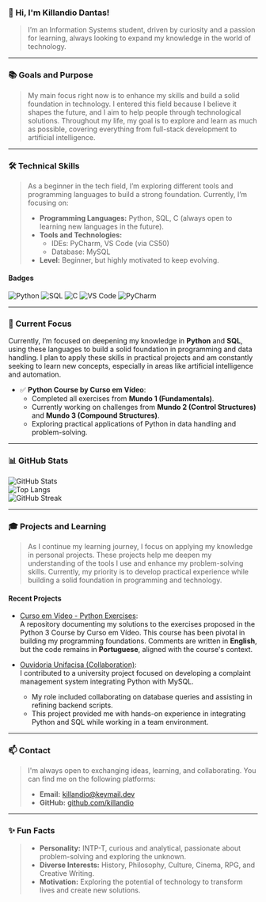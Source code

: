 ### 👋 Hi, I'm Killandio Dantas!

> I’m an Information Systems student, driven by curiosity and a passion for learning, always looking to expand my knowledge in the world of technology.

---

### 📚 Goals and Purpose

> My main focus right now is to enhance my skills and build a solid foundation in technology. I entered this field because I believe it shapes the future, and I aim to help people through technological solutions. Throughout my life, my goal is to explore and learn as much as possible, covering everything from full-stack development to artificial intelligence.

---

### 🛠️ Technical Skills

> As a beginner in the tech field, I’m exploring different tools and programming languages to build a strong foundation. Currently, I’m focusing on:
> - **Programming Languages:** Python, SQL, C (always open to learning new languages in the future).
> - **Tools and Technologies:**  
>   - IDEs: PyCharm, VS Code (via CS50)  
>   - Database: MySQL  
> - **Level:** Beginner, but highly motivated to keep evolving.

#### **Badges**
![Python](https://img.shields.io/badge/Python-3776AB?style=for-the-badge&logo=python&logoColor=white)
![SQL](https://img.shields.io/badge/SQL-4479A1?style=for-the-badge&logo=mysql&logoColor=white)
![C](https://img.shields.io/badge/C-00599C?style=for-the-badge&logo=c&logoColor=white)
![VS Code](https://img.shields.io/badge/VS%20Code-007ACC?style=for-the-badge&logo=visual-studio-code&logoColor=white)
![PyCharm](https://img.shields.io/badge/PyCharm-000000?style=for-the-badge&logo=pycharm&logoColor=white)

---

### 🎯 Current Focus

Currently, I’m focused on deepening my knowledge in **Python** and **SQL**, using these languages to build a solid foundation in programming and data handling. I plan to apply these skills in practical projects and am constantly seeking to learn new concepts, especially in areas like artificial intelligence and automation.

- ✅ **Python Course by Curso em Vídeo**:  
  - Completed all exercises from **Mundo 1 (Fundamentals)**.  
  - Currently working on challenges from **Mundo 2 (Control Structures)** and **Mundo 3 (Compound Structures)**.  
  - Exploring practical applications of Python in data handling and problem-solving.

---

### 📊 GitHub Stats

![GitHub Stats](https://github-readme-stats.vercel.app/api?username=killandio&show_icons=true&theme=tokyonight)  
![Top Langs](https://github-readme-stats.vercel.app/api/top-langs/?username=killandio&layout=compact&theme=tokyonight)  
![GitHub Streak](https://github-readme-streak-stats.herokuapp.com/?user=killandio&theme=tokyonight)  

---

### 🎓 Projects and Learning

> As I continue my learning journey, I focus on applying my knowledge in personal projects. These projects help me deepen my understanding of the tools I use and enhance my problem-solving skills. Currently, my priority is to develop practical experience while building a solid foundation in programming and technology.

#### Recent Projects

- [Curso em Vídeo - Python Exercises](https://github.com/killandio/CursoEmVideo-Python):  
  A repository documenting my solutions to the exercises proposed in the Python 3 Course by Curso em Vídeo. This course has been pivotal in building my programming foundations. Comments are written in **English**, but the code remains in **Portuguese**, aligned with the course's context.  

- [Ouvidoria Unifacisa (Collaboration)](https://github.com/raiane-oliveira/ouvidoria-unifacisa-fase-2.git):  
  I contributed to a university project focused on developing a complaint management system integrating Python with MySQL.  
  - My role included collaborating on database queries and assisting in refining backend scripts.  
  - This project provided me with hands-on experience in integrating Python and SQL while working in a team environment.

---

### 📫 Contact

> I'm always open to exchanging ideas, learning, and collaborating. You can find me on the following platforms:  
> - **Email:** [killandio@keymail.dev](mailto:killandio@keymail.dev)  
> - **GitHub:** [github.com/killandio](https://github.com/killandio)

---

### ✨ Fun Facts

> - **Personality:** INTP-T, curious and analytical, passionate about problem-solving and exploring the unknown.
> - **Diverse Interests:** History, Philosophy, Culture, Cinema, RPG, and Creative Writing.
> - **Motivation:** Exploring the potential of technology to transform lives and create new solutions.

